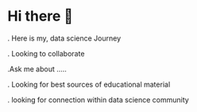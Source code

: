 # Hi there 🎯


. Here is my, data science Journey   

. Looking to collaborate 

.Ask me about .....

. Looking for best sources of educational material


. looking for connection within data science community 


